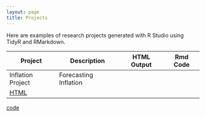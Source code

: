 ```yaml
---
layout: page
title: Projects
---
```


Here are examples of research projects generated with R Studio using TidyR and RMarkdown.

Project | Description | HTML Output | Rmd Code
--- | --- | --- | ---
Inflation Project | Forecasting Inflation | 
[HTML](https://owenrags.github.io/Upload_inflation/) |
[code](https://github.com/Owenrags/Upload_inflation)
